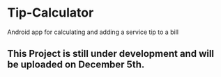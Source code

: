 # Tip-Calculator
Android app for calculating and adding a service tip to a bill

## This Project is still under development and will be uploaded on December 5th.
